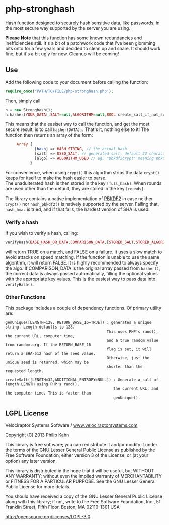 # php-stronghash

Hash function designed to securely hash sensitive data, like
passwords, in the most secure way supported by the server you are using.	

**Please Note** that this function has some known redundancies and
inefficiencies still. It's a bit of a patchwork code that I've been
glomming bits onto for a few years and decided to clean up and
share. It should work fine, but it's a bit ugly for now. Cleanup will
be coming!

## Use	

Add the following code to your document before calling the function:

```php
require_once('PATH/TO/FILE/php-stronghash.php');
```

Then, simply call 

```php
h = new Stronghash();
h.hasher(YOUR_DATA[,SALT=null,ALGORITHM=null,BOOL create_salt_if_not_supplied=true,ROUNDS=100000]);
```

This means that the easiset way to call the function, and get the most
secure result, is to call `hasher(DATA);`. That's it, nothing else to
it! The function then returns an array of the form:

```php
     Array {
             [hash] => HASH_STRING, // the actual hash
             [salt] => USED_SALT, // generated salt, default 32 characters
             [algo] => ALGORITHM_USED // eg, "pbkdf2crypt" meaning pbkdf2 done with the crypt() function;
           }
```

For convenience, when using `crypt()` this algorthm strips the data
`crypt()` keeps for itself to make the hash easier to parse.  
The unadulterated hash is then stored in the key `[full_hash]`.
When rounds are used other than the default, they are stored in the
key `[rounds]`. 

The library contains a native implementation of
[PBKDF2](https://en.wikipedia.org/wiki/Pbkdf2) in case neither
`crypt()` nor `hash_pbkdf2()` is natively supported by the
server. Failing that, `hash_hmac` is tried, and if that fails, the
hardest version of SHA is used.

### Verify a hash

If you wish to verify a hash, calling:

```php
verifyHash(BASE_HASH_OR_DATA,COMPARISON_DATA,[STORED_SALT,STORED_ALGORITHM,OVERRIDE_DEFAULT_ROUNDS_NUMBER])
```

will return TRUE on a match, and FALSE on a failure. It uses a slow
match to avoid attacks on speed matching. If the function is unable to use the same algorithm, it will return
FALSE. It is highly recommended to always specify the algo. If
COMPARISON_DATA is the original array passed from `hasher()`, the
correct data is always passed automatically, filling the optional
values with the appropriate key values. This is the easiest way to
pass data into `verifyHash()`.

### Other Functions

This package includes a couple of dependency functions. Of primary
utility are:

    genUnique([LENGTH=128, RETURN_BASE_16=TRUE]) : generates a unique string. Length defaults to 128. 
                                                 This uses PHP's rand(), the current URL, computer time, 
                                                 and a true random value from random.org. If the RETURN_BASE_16 
                                                 flag is set, it will return a SHA-512 hash of the seed value. 
                                                 Otherwise, just the unique seed is returned, which may be 
                                                 shorter than the requested length.

    createSalt([LENGTH=32,ADDITIONAL_ENTROPY=NULL]) : Generate a salt of length LENGTH using PHP's rand(), 
                                                    the current URL, and the computer time. This is faster than
                                                    genUnique().


## LGPL License

Velociraptor Systems Software / www.velociraptorsystems.com

Copyright (C) 2013 Philip Kahn

This library is free software; you can redistribute it and/or
modify it under the terms of the GNU Lesser General Public
License as published by the Free Software Foundation; either
version 3 of the License, or (at your option) any later version.

This library is distributed in the hope that it will be useful,
but WITHOUT ANY WARRANTY; without even the implied warranty of
MERCHANTABILITY or FITNESS FOR A PARTICULAR PURPOSE.  See the GNU
Lesser General Public License for more details.

You should have received a copy of the GNU Lesser General Public
License along with this library; if not, write to the Free Software
Foundation, Inc., 51 Franklin Street, Fifth Floor, Boston, MA
02110-1301  USA

http://opensource.org/licenses/LGPL-3.0
